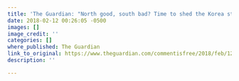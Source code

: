 ```yaml
---
title: 'The Guardian: "North good, south bad? Time to shed the Korea stereotypes'
date: 2018-02-12 00:26:05 -0500
images: []
image_credit: ''
categories: []
where_published: The Guardian
link_to_original: https://www.theguardian.com/commentisfree/2018/feb/12/north-south-korea-koreans
description: ''

---
```

